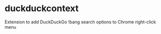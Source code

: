 duckduckcontext
===============

Extension to add DuckDuckGo !bang search options to Chrome right-click menu
